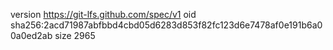 version https://git-lfs.github.com/spec/v1
oid sha256:2acd71987abfbbd4cbd05d6283d853f82fc123d6e7478af0e191b6a00a0ed2ab
size 2965
